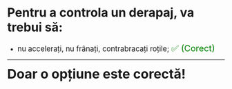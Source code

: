 # Pentru a controla un derapaj, va trebui să:

- <span style="font-size: larger;">nu accelerați, nu frânați, contrabracați roțile; <span style="color: green; font-size: larger;">✅ (Corect)</span></span>

---

<span style="font-size: 30px; font-weight: bold;">**Doar o opțiune este corectă!**</span>